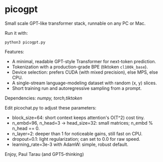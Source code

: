 # picogpt

Small scale GPT-like transformer stack, runnable on any PC or Mac.

Run it with:

```
python3 picogpt.py
```

Features:

- A minimal, readable GPT-style Transformer for next-token prediction.
- Tokenization with a production-grade BPE (tiktoken `cl100k_base`).
- Device selection: prefers CUDA (with mixed precision), else MPS, else CPU.
- A single-stream language-modeling dataset with random (x, y) slices.
- Short training run and autoregressive sampling from a prompt.

Dependencies: *numpy, torch,tiktoken*

Edit picochat.py to adjust these parameters:

- block_size=64: short context keeps attention's O(T^2) cost tiny.
- n_embd=96, n_head=3 -> head_size=32: small matrices; n_embd % n_head == 0.
- n_layer=2: deeper than 1 for noticeable gains, still fast on CPU.
- dropout=0.1: light regularization; can set to 0.0 for raw speed.
- learning_rate=3e-3 with AdamW: simple, robust default.

Enjoy,
Paul Tarau (and GPT5-thinking)